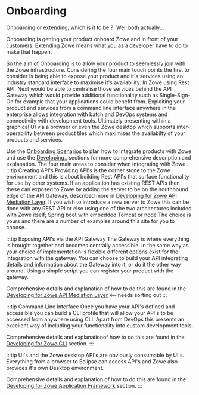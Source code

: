 # Onboarding

Onboarding or extending, which is it to be ?. Well both actually... 

Onboarding is getting your product onboard Zowe and in front of your customers. Extending Zowe means what you as a developer have to do to make that happen. 

So the aim of Onboarding is to allow your product to seemlessly join with the Zowe infrastructure. Considering the four main touch points the first to consider is being able to expose your product and it's services using an industry standard interface to maximise it's availability. In Zowe using Rest API. Next would be able to centralise those services behind the API Gateway which would provide additional functionality such as Single-Sign-On for example that your applications could benefit from. Exploiting your product and services from a command line interface anywhere in the enterprise allows integration with batch and DevOps systems and connectivity with development tools. Ultimately presenting within a graphical UI via a browser or even the Zowe desktop which supports inter-operability between product tiles which maximises the availabilty of your products and services.  

Use the [Onboarding Scenarios](extend-api/existingApp.md) to plan how to integrate products with Zowe and use the [Developing..](extend-api/libertyAPI.md) sections for more comprehensive description and explanation. 
The four main areas to consider when integrating with Zowe...
:::tip Creating API's 
Providing API's is the corner stone to the Zowe environment and this is about building Rest API's that surface functionality for use by other systems.  If an application has existing REST APIs then these can exposed to Zowe by adding the server to be on the southbound edge of the API Gateway,  described more in [Developing for Zowe API Mediation Layer](extend-apiml/api-mediation-onboard-overview.md).  If you wish to introduce a new server to Zowe this can be done with any REST API or else using one of the two architectures included with Zowe itself;  Spring boot with embedded Tomcat or node The choice is yours and there are a number of examples around this site for you to choose. 

:::tip Exposing API's via the API Gateway 
The Gateway is where everything is brought together and becomes centrally accessible.
In the same way as your choice of implementation is flexible different options exist for the integration with the gateway. You can choose to build your API integrating details and information about the Gateway into it, or do it the other way around. Using a simple script you can register your product with the gateway.

Comprehensive details and explanation of how to do this are found in the [Developing for Zowe API Mediation Layer](extend-apiml/api-mediation-onboard-overview.md) <== needs sorting out
:::

:::tip Command Line Interface 
Once you have your API's defined and accessible you can build a CLI profile that will allow your API's to be accessed from anywhere using CLI. Apart from DevOps this presents an excellent way of including your functionality into custom development tools. 

Comprehensive details and explanationof how to do this are found in the [Developing for Zowe CLI](extend-cli/cli-devTutorials.md) section.
:::


:::tip UI's and the Zowe desktop 
API's are obviously consumable by UI's. Everything from a browser to Eclipse can access API's and Zowe also provides it's own Desktop environment.

Comprehensive details and explanation of how to do this are found in the [Developing for Zowe Application Framework](extend-desktop/mvd-extendingzlux.md) section.
:::


<!-- use tip, danger or warning for coloured blocks -->

